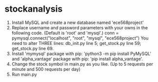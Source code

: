 # stockanalysis
1. Install MySQL and create a new database named 'ece568project'
2. Replace username and password parameters with your owns in the following code. (Default is 'root' and 'mysql'.)
   conn = pymysql.connect("localhost", "root", "mysql", "ece568project")
   You need to alter THREE lines: db_init.py line 5; get_stock.py line 59; get_stock.py line 69.
3. Install 'mymysql' package with pip: 'python3 -m pip install PyMySQL' and 'alpha_vantage' package with pip: 'pip install alpha_vantage'.
4. Change the stock symbol in main.py as you like. (Up to 5 requests per minute and 500 requests per day) 
5. Run main.py

